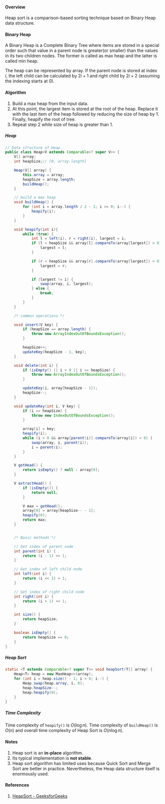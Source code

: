 #### Overview

Heap sort is a comparison-based sorting technique based on Binary Heap data structure.

#### Binary Heap

A Binary Heap is a Complete Binary Tree where items are stored in a special order such that value in a parent node is greater(or smaller) than the values in its two children nodes. The former is called as max heap and the latter is called min heap.

The heap can be represented by array. If the parent node is stored at index $i$, the left child can be calculated by $2i+1$ and right child by $2i+2$ (assuming the indexing starts at 0).

#### Algorithm

1. Build a max heap from the input data.
2. At this point, the largest item is stored at the root of the heap. Replace it with the last item of the heap followed by reducing the size of heap by 1. Finally, heapify the root of tree.
3. Repeat step 2 while size of heap is greater than 1.

##### Heap

```java
// Data structure of Heap
public class Heap<V extends Comparable<? super V>> {
	V[] array;
	int heapSize;// [0, array.length]

	Heap(V[] array) {
		this.array = array;
		heapSize = array.length;
		buildHeap();
	}

	// build a max heap
	void buildHeap() {
		for (int i = array.length / 2 - 1; i >= 0; i--) {
			heapify(i);
		}
	}

	void heapify(int i){
		while (true) {
			int l = left(i), r = right(i), largest = i;
			if (l < heapSize && array[l].compareTo(array[largest]) > 0) {
				largest = l;
			}

			if (r < heapSize && array[r].compareTo(array[largest]) > 0) {
				largest = r;
			}

			if (largest != i) {
				swap(array, i, largest);
			} else {
				break;
			}
		}
	}

	/* common operations */

	void insert(V key) {
		if (heapSize == array.length) {
			throw new ArrayIndexOutOfBoundsException();
		}

		heapSize++;
		updateKey(heapSize - 1, key);
	}

	void delete(int i) {
		if (isEmpty() || i < 0 || i >= heapSize) {
			throw new ArrayIndexOutOfBoundsException();
		}

		updateKey(i, array[heapSize - 1]);
		heapSize--;
	}

	void updateKey(int i, V key) {
		if (i >= heapSize) {
			throw new IndexOutOfBoundsException();
		}

		array[i] = key;
		heapify(i);
		while (i > 0 && array[parent(i)].compareTo(array[i]) < 0) {
			swap(array, i, parent(i));
			i = parent(i);
		}
	}

	V getHead() {
		return isEmpty() ? null : array[0];
	}

	V extractHead() {
		if (isEmpty()) {
			return null;
		}

		V max = getHead();
		array[0] = array[heapSize-- - 1];
		heapify(0);
		return max;
	}


	/* Basic methods */

	// Get index of parent node
	int parent(int i) {
		return (i - 1) >> 1;
	}

	// Get index of left child node
	int left(int i) {
		return (i << 1) + 1;
	}

	// Get index of right child node
	int right(int i) {
		return (i + 1) << 1;
	}

	int size() {
		return heapSize;
	}

	boolean isEmpty() {
		return heapSize == 0;
	}
}
```

##### Heap Sort

```java
static <T extends Comparable<? super T>> void heapSort(T[] array) {
	Heap<T> heap = new MaxHeap<>(array);
	for (int i = heap.size() - 1; i > 0; i--) {
		Heap.swap(heap.array, i, 0);
		heap.heapSize--;
		heap.heapify(0);
	}
}
```

##### Time Complexity

Time complexity of `heapify()` is $O(\log{}n)$. Time complexity of `buildHeap()` is $O(n)$ and overall time complexity of Heap Sort is $O(n\log{}n)$.

#### Notes

1. Heap sort is an **in-place** algorithm.
2. Its typical implementation is **not stable**.
3. Heap sort algorithm has limited uses because Quick Sort and Merge Sort are better in practice. Nevertheless, the Heap data structure itself is enormously used.

#### References

1. [HeapSort - GeeksforGeeks](https://www.geeksforgeeks.org/heap-sort/)